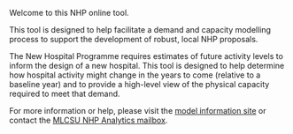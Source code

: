 Welcome to this NHP online tool.

This tool is designed to help facilitate a demand and capacity modelling process to support the development of robust, local NHP proposals.

The New Hospital Programme requires estimates of future activity levels to inform the design of a new hospital.
This tool is designed to help determine how hospital activity might change in the years to come (relative to a baseline year) and to provide a high-level view of the physical capacity required to meet that demand.

For more information or help, please visit the [model information site](https://connect.strategyunitwm.nhs.uk/nhp/project_information/) or contact the [MLCSU NHP Analytics mailbox](mailto:mlcsu.nhpanalytics@nhs.net).
